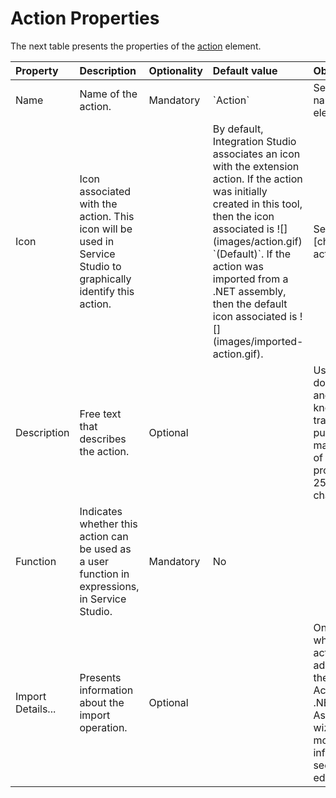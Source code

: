 # Action Properties

The next table presents the properties of the [action](https://github.com/danielmarquespt/docs-product/tree/e7ea3f444d5129dab245c69ab72ae091554bc4fb/src/extensibility-and-integration/integration-studio/managing-extensions/action-define.md%3E) element.

|  Property |  Description |  Optionality |  Default value |  Obs. |
| :--- | :--- | :--- | :--- | :--- |
|  Name |  Name of the action. |  Mandatory |  \`Action\` |  See \[rules for naming elements\]\(\). |
|  Icon |  Icon associated with the action. This icon will be used in Service Studio to graphically identify this action. |  |  By default, Integration Studio associates an icon with the extension action. If the action was initially created in this tool, then the icon associated is !\[\]\(images/action.gif\) \`\(Default\)\`. If the action was imported from a .NET assembly, then the default icon associated is !\[\]\(images/imported-action.gif\). |  See how to \[change the action icon\]\(\). |
|  Description |  Free text that describes the action. |  Optional |  |  Useful for documentation and knowledge transfer purposes. The maximum size of this property is 255 characters. |
|  Function |  Indicates whether this action can be used as a user function in expressions, in Service Studio. |  Mandatory |  No |  |
|  Import Details... |  Presents information about the import operation. |  Optional |  |  Only available when the action was added during the Import Actions from .NET Assembly wizard. For more information, see \[Action editor\]\(\). |

